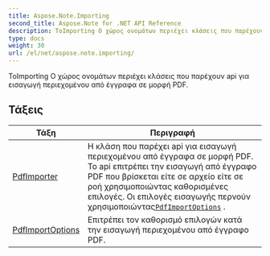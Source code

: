 ```yaml
---
title: Aspose.Note.Importing
second_title: Aspose.Note for .NET API Reference
description: ΤοImporting Ο χώρος ονομάτων περιέχει κλάσεις που παρέχουν api για εισαγωγή περιεχομένου από έγγραφα σε μορφή PDF.
type: docs
weight: 30
url: /el/net/aspose.note.importing/
---
```

ΤοImporting Ο χώρος ονομάτων περιέχει κλάσεις που παρέχουν api για εισαγωγή περιεχομένου από έγγραφα σε μορφή PDF.

## Τάξεις

| Τάξη | Περιγραφή |
| --- | --- |
| [PdfImporter](./pdfimporter/) | Η κλάση που παρέχει api για εισαγωγή περιεχομένου από έγγραφα σε μορφή PDF. Το api επιτρέπει την εισαγωγή από έγγραφο PDF που βρίσκεται είτε σε αρχείο είτε σε ροή χρησιμοποιώντας καθορισμένες επιλογές. Οι επιλογές εισαγωγής περνούν χρησιμοποιώντας[`PdfImportOptions`](../aspose.note.importing/pdfimportoptions/) . |
| [PdfImportOptions](./pdfimportoptions/) | Επιτρέπει τον καθορισμό επιλογών κατά την εισαγωγή περιεχομένου από έγγραφο PDF. |


